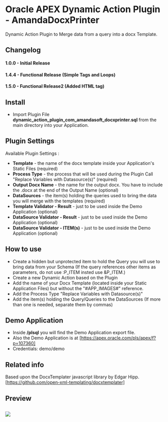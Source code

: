 # Oracle APEX Dynamic Action Plugin - AmandaDocxPrinter
Dynamic Action Plugin to Merge data from a query into a docx Template.


## Changelog

#### 1.0.0 - Initial Release
#### 1.4.4 - Functional Release  (Simple Tags and Loops)
#### 1.5.0 - Functional Release2 (Added HTML tag)


## Install

- Import Plugin File **dynamic_action_plugin_com_amandasoft_docxprinter.sql** from the main directory into your Application.


## Plugin Settings

Available Plugin Settings :
- **Template** - the name of the docx template inside your Application's Static Files (required)
- **Process Type** - the process that will be used during the Plugin Call "Replace Variables with Datasource(s)" (required)
- **Output Docx Name** - the name for the output docx. You have to include the .docx at the end of the Output Name (optional)
- **DataSources** - the item(s) holding the queries used to bring the data you will merge with the templates (required)
- **Template Validator - Result** - just to be used inside the Demo Application (optional)
- **DataSource Validator - Result** - just to be used inside the Demo Application (optional)
- **DataSource Validator - ITEM(s)** - just to be used inside the Demo Application (optional)



## How to use
- Create a hidden but unprotected item to hold the Query you will use to bring data from your Schema (If the query references other items as parameters, do not use :P_ITEM insted use &P_ITEM.)
- Create a new Dynamic Action based on the Plugin
- Add the name of your Docx Template (located inside your Static Application Files) but without the "#APP_IMAGES#" reference.
- Add the Process Type "Replace Variables with Datasource(s)"
- Add the item(s) holding the Query/Queries to the DataSources (If more than one is needed, separate them by commas)

## Demo Application
- Inside **/plsql** you will find the Demo Application export file.
- Also the Demo Application is at [https://apex.oracle.com/pls/apex/f?p=107360]
- Credentials: demo/demo

## Related info
Based upon the DocxTemplater javascript library by Edgar Hipp.
[https://github.com/open-xml-templating/docxtemplater]


## Preview
## ![](https://github.com/aldocano29/AmandaDocxPrinter/blob/master/img/Preview.png)
